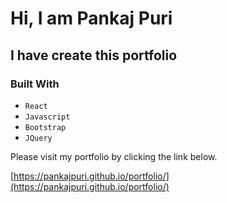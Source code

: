 # Hi, I am Pankaj Puri
## I have create this portfolio
### Built With

- `React`
- `Javascript`
- `Bootstrap`
- `JQuery`

Please visit my portfolio by clicking the link below.

[https://pankajpuri.github.io/portfolio/](https://pankajpuri.github.io/portfolio/)
